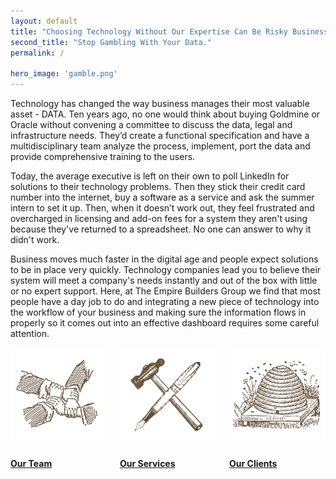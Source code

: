 ```yaml
---
layout: default
title: "Choosing Technology Without Our Expertise Can Be Risky Business."
second_title: "Stop Gambling With Your Data."
permalink: /

hero_image: 'gamble.png'
---
```


Technology has changed the way business manages their most valuable asset - DATA. Ten years ago, no one would think about buying Goldmine or Oracle without convening a committee to discuss the data, legal and infrastructure needs. They’d create a functional specification and have a multidisciplinary team analyze the process, implement, port the data and provide comprehensive training to the users.

Today, the average executive is left on their own to poll LinkedIn for solutions to their technology problems. Then they stick their credit card number into the internet, buy a software as a service and ask the summer intern to set it up. Then, when it doesn’t work out, they feel frustrated and overcharged in licensing and add-on fees for a system they aren't using because they've returned to a spreadsheet. No one can answer to why it didn't work.

Business moves much faster in the digital age and people expect solutions to be in place very quickly. Technology companies lead you to believe their system will meet a company's needs instantly and out of the box with little or no expert support. Here, at The Empire Builders Group we find that most people have a day job to do and integrating a new piece of technology into the workflow of your business and making sure the information flows in properly so it comes out into an effective dashboard requires some careful attention.

<div class="columns">
    <div class="fourth"><a href="{{site.baseurl}}/about" class=""><img src="img/thinktank_home.png"><h4>Our Team</h4></a></div>
    <div class="fourth"><a href="{{site.baseurl}}/consult" class=""><img src="img/services_home.png"><h4>Our Services</h4></a></div>
    <div class="fourth"><a href="{{site.baseurl}}/sectors" class=""><img src="img/sectors_home.png"><h4>Our Clients</h4></a></div>

</div>

